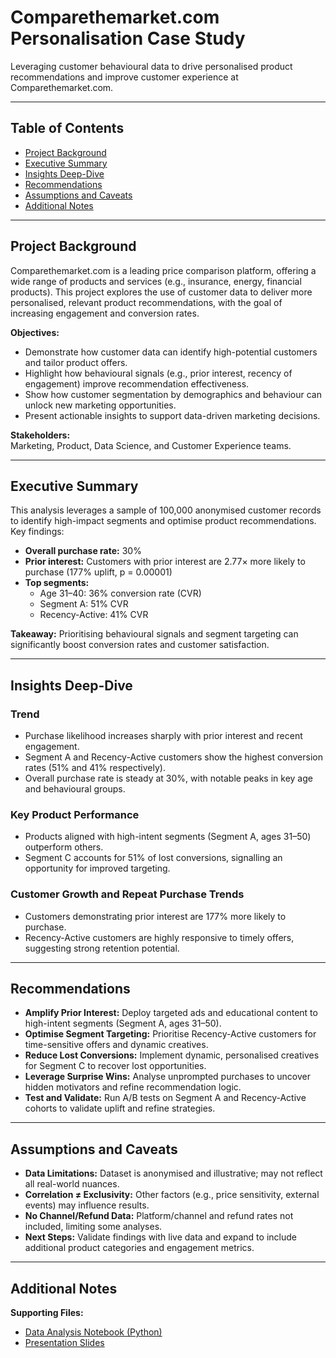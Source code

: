 # Comparethemarket.com Personalisation Case Study

Leveraging customer behavioural data to drive personalised product recommendations and improve customer experience at Comparethemarket.com.

---

## Table of Contents

- [Project Background](#project-background)
- [Executive Summary](#executive-summary)
- [Insights Deep-Dive](#insights-deep-dive)
- [Recommendations](#recommendations)
- [Assumptions and Caveats](#assumptions-and-caveats)
- [Additional Notes](#additional-notes)

---

## Project Background

Comparethemarket.com is a leading price comparison platform, offering a wide range of products and services (e.g., insurance, energy, financial products). This project explores the use of customer data to deliver more personalised, relevant product recommendations, with the goal of increasing engagement and conversion rates.

**Objectives:**
- Demonstrate how customer data can identify high-potential customers and tailor product offers.
- Highlight how behavioural signals (e.g., prior interest, recency of engagement) improve recommendation effectiveness.
- Show how customer segmentation by demographics and behaviour can unlock new marketing opportunities.
- Present actionable insights to support data-driven marketing decisions.

**Stakeholders:**  
Marketing, Product, Data Science, and Customer Experience teams.

---

## Executive Summary

This analysis leverages a sample of 100,000 anonymised customer records to identify high-impact segments and optimise product recommendations. Key findings:

- **Overall purchase rate:** 30%
- **Prior interest:** Customers with prior interest are 2.77× more likely to purchase (177% uplift, p = 0.00001)
- **Top segments:**
  - Age 31–40: 36% conversion rate (CVR)
  - Segment A: 51% CVR
  - Recency-Active: 41% CVR

**Takeaway:** Prioritising behavioural signals and segment targeting can significantly boost conversion rates and customer satisfaction.

---

## Insights Deep-Dive

### Trend

- Purchase likelihood increases sharply with prior interest and recent engagement.
- Segment A and Recency-Active customers show the highest conversion rates (51% and 41% respectively).
- Overall purchase rate is steady at 30%, with notable peaks in key age and behavioural groups.

### Key Product Performance

- Products aligned with high-intent segments (Segment A, ages 31–50) outperform others.
- Segment C accounts for 51% of lost conversions, signalling an opportunity for improved targeting.

### Customer Growth and Repeat Purchase Trends

- Customers demonstrating prior interest are 177% more likely to purchase.
- Recency-Active customers are highly responsive to timely offers, suggesting strong retention potential.

---

## Recommendations

- **Amplify Prior Interest:** Deploy targeted ads and educational content to high-intent segments (Segment A, ages 31–50).
- **Optimise Segment Targeting:** Prioritise Recency-Active customers for time-sensitive offers and dynamic creatives.
- **Reduce Lost Conversions:** Implement dynamic, personalised creatives for Segment C to recover lost opportunities.
- **Leverage Surprise Wins:** Analyse unprompted purchases to uncover hidden motivators and refine recommendation logic.
- **Test and Validate:** Run A/B tests on Segment A and Recency-Active cohorts to validate uplift and refine strategies.

---

## Assumptions and Caveats

- **Data Limitations:** Dataset is anonymised and illustrative; may not reflect all real-world nuances.
- **Correlation ≠ Exclusivity:** Other factors (e.g., price sensitivity, external events) may influence results.
- **No Channel/Refund Data:** Platform/channel and refund rates not included, limiting some analyses.
- **Next Steps:** Validate findings with live data and expand to include additional product categories and engagement metrics.

---

## Additional Notes

**Supporting Files:**
- [Data Analysis Notebook (Python)](./notebooks/analysis.ipynb)
- [Presentation Slides](./presentation/comparethemarket_personalisation.pdf)
